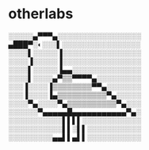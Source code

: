 # otherlabs

░░░░░▄▀▀▀▄░░░░░░░░░░░░░░░░░
▄███▀░◐░░░▌░░░░░░░░░░░░░░░░
░░░░▌░░░░░▐░░░░░░░░░░░░░░░░
░░░░▐░░░░░▐░░░░░░░░░░░░░░░░
░░░░▌░░░░░▐▄▄░░░░░░░░░░░░░░
░░░░▌░░░░▄▀▒▒▀▀▀▀▄░░░░░░░░░
░░░▐░░░░▐▒▒▒▒▒▒▒▒▀▀▄░░░░░░░
░░░▐░░░░▐▄▒▒▒▒▒▒▒▒▒▒▀▄░░░░░
░░░░▀▄░░░░▀▄▒▒▒▒▒▒▒▒▒▒▀▄░░░
░░░░░░▀▄▄▄▄▄█▄▄▄▄▄▄▄▄▄▄▄▀▄░
░░░░░░░░░░░▌▌▌▌░░░░░░░░░░░░
░░░░░░░░░░░▌▌░▌▌░░░░░░░░░░░
░░░░░░░░░▄▄▌▌▄▌▌░░░░░░░░░░░
